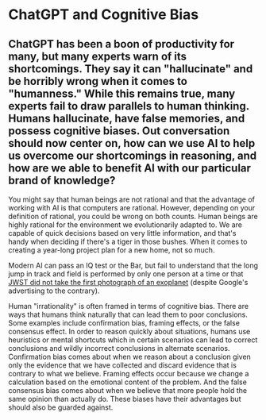 # ChatGPT and Cognitive Bias  

## ChatGPT has been a boon of productivity for many, but many experts warn of its shortcomings. They say it can "hallucinate" and be horribly wrong when it comes to "humanness." While this remains true, many experts fail to draw parallels to human thinking. Humans hallucinate, have false memories, and possess cognitive biases. Out conversation should now center on, how can we use AI to help us overcome our shortcomings in reasoning, and how are we able to benefit AI with our particular brand of knowledge?

You might say that human beings are not rational and that the advantage of working with AI is that computers are rational. However, depending on your definition of rational, you could be wrong on both counts. Human beings are highly rational for the environment we evolutionarily adapted to. We are capable of quick decisions based on very little information, and that's handy when deciding if there's a tiger in those bushes. When it comes to creating a year-long project plan for a new home, not so much.

Modern AI can pass an IQ test or the Bar, but fail to understand that the long jump in track and field is performed by only one person at a time or that [JWST did not take the first photograph of an exoplanet](https://www.businessinsider.com/google-ad-ai-chatgpt-rival-bard-gives-inaccurate-answer-2023-2) (despite Google's advertising to the contrary).

Human "irrationality" is often framed in terms of cognitive bias. There are ways that humans think naturally that can lead them to poor conclusions. Some examples include confirmation bias, framing effects, or the false consensus effect. In order to reason quickly about situations, humans use heuristics or mental shortcuts which in certain scenarios can lead to correct conclusions and wildly incorrect conclusions in alternate scenarios. Confirmation bias comes about when we reason about  a conclusion given only the evidence that we have collected and discard evidence that is contrary to what we believe. Framing effects occur because we change a calculation based on the emotional content of the problem. And the false consensus bias comes about when we believe that more people hold the same opinion than actually do. These biases have their advantages but should also be guarded against.